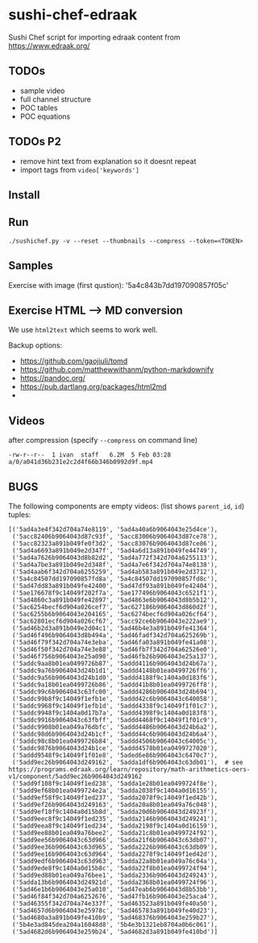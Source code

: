 # sushi-chef-edraak
Sushi Chef script for importing edraak content from https://www.edraak.org/


TODOs
-----
  - sample video
  - full channel structure
  - POC tables
  - POC equations


TODOs P2
--------
  - remove hint text from explanation so it doesnt repeat
  - import tags from `video['keywords']`



Install
-------


Run
---

    ./sushichef.py -v --reset --thumbnails --compress --token=<TOKEN>



Samples
-------

Exercise with image (first qustion): '5a4c843b7dd197090857f05c'










Exercise HTML --> MD conversion
-------------------------------

We use `html2text` which seems to work well.

Backup options:
  - https://github.com/gaojiuli/tomd
  - https://github.com/matthewwithanm/python-markdownify
  - https://pandoc.org/
  - https://pub.dartlang.org/packages/html2md
  - 


Videos
------

after compression (specify `--compress` on command line)

    -rw-r--r--  1 ivan  staff   6.2M  5 Feb 03:28 a/0/a041d36b231e2c2d4f66b346b0992d9f.mp4



BUGS
----

The following components are empty videos: (list shows `parent_id`, `id`) tuples:

    [('5ad4a3e4f342d704a74e8119', '5ad4a40a6b9064043e25d4ce'),
     ('5acc82406b9064043d87c93f', '5acc83006b9064043d87ce78'),
     ('5acc82323a891b049fe0f3d2', '5acc83076b9064043d87ce86'),
     ('5ad4a6693a891b049e2d347f', '5ad4a6d13a891b049fe44749'),
     ('5ad4a7626b9064043d8b82d2', '5ad4a772f342d704a6255113'),
     ('5ad4a7be3a891b049e2d348f', '5ad4a7e6f342d704a74e8138'),
     ('5ad4aab6f342d704a6255259', '5ad4ab583a891b049e2d3712'),
     ('5a4c84507dd197090857fd8a', '5a4c84507dd197090857fd8c'),
     ('5ad47dd83a891b049fe42400', '5ad47df93a891b049fe42404'),
     ('5ae176678f9c14049f202f7a', '5ae177496b9064043c6521f1'),
     ('5ad4860c3a891b049fe42897', '5ad4863e6b9064043d8b5b12'),
     ('5ac6254becf6d904a026cef7', '5ac627186b9064043d860d2f'),
     ('5ac6255b6b9064043e204165', '5ac6274becf6d904a026cf64'),
     ('5ac62801ecf6d904a026cf67', '5acc92ce6b9064043e222ae9'),
     ('5ad46b2d3a891b049e2d04c1', '5ad46b4e3a891b049fe41364'),
     ('5ad46f496b9064043d8b494a', '5ad46fadf342d704a625269b'),
     ('5ad46f79f342d704a74e3eba', '5ad46fa03a891b049fe41a08'),
     ('5ad46f50f342d704a74e3e88', '5ad46fb7f342d704a62526e0'),
     ('5ad46f756b9064043e25a090', '5ad46fb26b9064043e25a137'),
     ('5addc9aa8b01ea0499726b87', '5addd4116b9064043d24b67a'),
     ('5addc9a76b9064043d24b1d1', '5addd4148b01ea0499726ff6'),
     ('5addc9a56b9064043d24b1d0', '5addd4188f9c1404a0d183f6'),
     ('5addc9a18b01ea0499726b86', '5addd41b8b01ea0499726ff8'),
     ('5addc99c6b9064043c63fc00', '5addd4286b9064043d24b694'),
     ('5addc99b8f9c14049f1efb1e', '5addd42c6b9064043c640058'),
     ('5addc9968f9c14049f1efb1d', '5addd4338f9c14049f1f01c7'),
     ('5addc9948f9c1404a0d17b7a', '5addd4398f9c1404a0d183f8'),
     ('5addc9916b9064043c63fbff', '5addd4468f9c14049f1f01c9'),
     ('5addc9908b01ea049a76dbfc', '5addd4486b9064043d24b6a2'),
     ('5addc98d6b9064043d24b1cf', '5addd44c6b9064043d24b6a4'),
     ('5addc98c8b01ea0499726b84', '5addd4506b9064043c64005c'),
     ('5addc9876b9064043d24b1ce', '5addd4578b01ea0499727020'),
     ('5addd9548f9c14049f1f01e8', '5aded6e86b9064043c6470c7'),
     ('5add9ec26b9064043d249162', '5adda1df6b9064043c63db01'),  # see https://programs.edraak.org/learn/repository/math-arithmetics-oers-v1/component/5add9ec26b9064043d249162
     ('5add9f108f9c14049f1ed238', '5adda1e28b01ea0499724f8e'),
     ('5add9ef68b01ea0499724e2a', '5adda2038f9c1404a0d16155'),
     ('5add9ef58f9c14049f1ed237', '5adda2078f9c14049f1ed42b'),
     ('5add9ef26b9064043d249163', '5adda20a8b01ea049a76c048'),
     ('5add9ef18f9c1404a0d15b8d', '5adda20d6b9064043d24923f'),
     ('5add9eec8f9c14049f1ed235', '5adda2146b9064043d249241'),
     ('5add9eea8f9c14049f1ed234', '5adda2198f9c1404a0d16159'),
     ('5add9ee88b01ea049a76bee2', '5adda21c8b01ea0499724f92'),
     ('5add9ee56b9064043c63d966', '5adda21f6b9064043c63db07'),
     ('5add9ee36b9064043c63d965', '5adda2226b9064043c63db09'),
     ('5add9ee16b9064043c63d964', '5adda2278f9c14049f1ed42d'),
     ('5add9edf6b9064043c63d963', '5adda22a8b01ea049a76c04a'),
     ('5add9ede8f9c1404a0d15b8c', '5adda22f8b01ea0499724f94'),
     ('5add9ed88b01ea049a76bee1', '5adda2336b9064043d249243'),
     ('5adda13b6b9064043d24921d', '5adda2368b01ea0499724f96'),
     ('5ad46e1b6b9064043e25a010', '5ad47eab6b9064043d8b53bb'),
     ('5ad46f84f342d704a6252676', '5ad47fb16b9064043e25aca4'),
     ('5ad46355f342d704a74e337f', '5ad463523a891b049fe40a50'),
     ('5ad4657d6b9064043e25978c', '5ad465783a891b049fe40d23'),
     ('5ad4680a3a891b049fe410b9', '5ad468376b9064043e259b27'),
     ('5b4e3ad845dea204a16048d8', '5b4e3b1321eb8704a0b6c061'),
     ('5ad4682d6b9064043e259b24', '5ad4682d3a891b049fe410bd')]
 

